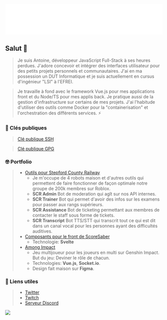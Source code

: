 ![Metrics](https://github.com/JiveOff/JiveOff/raw/main/github-metrics.svg)

## Salut 👋

> Je suis Antoine, développeur JavaScript Full-Stack à ses heures perdues. J'adore concevoir et intégrer des interfaces utilisateur pour des petits projets personnels et communautaires. J'ai en ma possession un DUT Informatique et je suis actuellement en cursus d'ingénieur "LSI" à l'EFREI.

> Je travaille à fond avec le framework Vue.js pour mes applications front et du Node/TS pour mes applis back. Je pratique aussi de la gestion d'infrastructure sur certains de mes projets. J'ai l'habitude d'utiliser des outils comme Docker pour la "containerisation" et l'orchestration des différents services. ⚡

### 🔑 Clés publiques

> [Clé publique SSH](https://jiveoff.fr/ssh.pub)

> [Clé publique GPG](https://jiveoff.fr/pgp_keys.asc)

### 🤓 Portfolio

> - [Outils pour Stepford County Railway](https://discord.gg/scr)
>   - Je m'occupe de 4 robots maison et d'autres outils qui permettent de faire fonctionner de façon optimale notre groupe de 200k membres sur Roblox.
>   -   **SCR Admin** Bot de moderation qui agît sur nos API internes.
>   -   **SCR Trainer** Bot qui permet d'avoir des infos sur les examens pour passer aux rangs supérieurs.
>   -   **SCR Assistance** Bot de ticketing permettant aux membres de contacter le staff sous forme de tickets.
>   -   **SCR Transcript** Bot TTS/STT qui transcrit tout ce qui est dit dans un canal vocal pour les personnes ayant des difficultés auditives.
> - [Composants pour le front de ScoreSaber](https://scoresaber.com)
>   - Technologie: **Svelte**
> - [Among Impact](https://among-impact.jiveoff.fr)
>   - Jeu multijoueur pour les joueurs en multi sur Genshin Impact. But du jeu: Deviner le rôle de chacun.
>   - Technologies: **Vue.js**, **Socket.io**.
>   - Design fait maison sur **Figma**.

### 💬 Liens utiles

> - [Twitter](https://twitter.com/JiveOff)
> - [Twitch](https://twitch.tv/jiveoff)
> - [Serveur Discord](https://discord.jiveoff.fr)

<img src="https://cr-ss-service.azurewebsites.net/api/ScreenShot?widget=summary&username=jiveoff" style="width: 450px">
